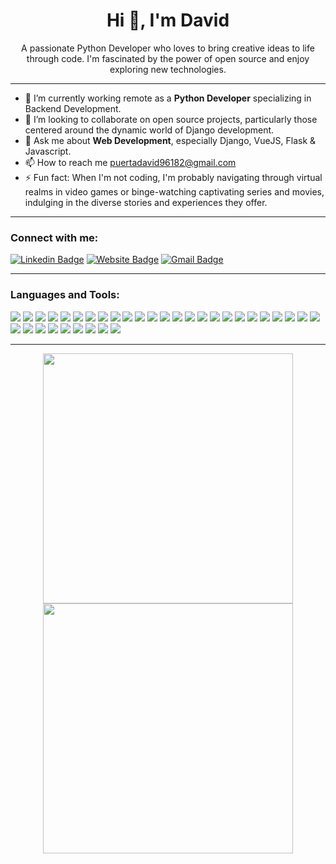 <h1 align="center">Hi 👋, I'm David</h1>

<p align="center">A passionate Python Developer who loves to bring creative ideas to life through code. I'm fascinated by the power of open source and enjoy exploring new technologies.</p>

---

- 🌱 I’m currently working remote as a **Python Developer** specializing in Backend Development.
- 👯 I’m looking to collaborate on open source projects, particularly those centered around the dynamic world of Django development.
- 💬 Ask me about **Web Development**, especially Django, VueJS, Flask & Javascript.
- 📫 How to reach me [puertadavid96182@gmail.com](mailto:puertadavid96182@gmail.com)
- ⚡ Fun fact: When I'm not coding, I'm probably navigating through virtual realms in video games or binge-watching captivating series and movies, indulging in the diverse stories and experiences they offer.

---

<h3 align="left">Connect with me:</h3>

[![Linkedin Badge](https://img.shields.io/badge/-DavidPuerta-blue?style=flat-square&logo=Linkedin&logoColor=white&link=https://www.linkedin.com/in/david-puerta-martín-9b89b920b/)](https://www.linkedin.com/in/david-puerta-martín-9b89b920b/)  [![Website Badge](https://img.shields.io/badge/-portfolio-e34f26?style=flat-square&logo=HTML5&logoColor=white&link=https://david96182.github.io/)](https://david96182.github.io/)  [![Gmail Badge](https://img.shields.io/badge/-puertadavid96182@gmail.com-d14836?style=flat-square&logo=Gmail&logoColor=white&link=mailto:puertadavid96182@gmail.com)](mailto:puertadavid96182@gmail.com)

---

<h3 align="left">Languages and Tools:</h3>

<p>
    <img src="https://img.shields.io/badge/-Visual%20Studio%20Code-23A9F2?style=flat-square&logo=Visual%20Studio%20Code&logoColor=white"/>
    <img src="https://img.shields.io/badge/-Github-181717?style=flat-square&logo=GitHub&logoColor=white"/>
    <img src="https://img.shields.io/badge/-Git-F44D27?style=flat-square&logo=Git&logoColor=white"/>
    <img src="https://img.shields.io/badge/-NPM-CB3837?style=flat-square&logo=NPM&logoColor=white"/>
    <img src="https://img.shields.io/badge/-Python-C5A600?style=flat-square&logo=Python&logoColor=white"/>
    <img src="https://img.shields.io/badge/-MySQL-F29111?style=flat-square&logo=MySQL&logoColor=white"/>
    <img src="https://img.shields.io/badge/-Postgresql-5849BE?style=flat-square&logo=Postgresql&logoColor=blue"/>
    <img src="https://img.shields.io/badge/-Vue.js-42B883?style=flat-square&logo=Vue.js&logoColor=white"/>
    <img src="https://img.shields.io/badge/-HTML5-E34F26?style=flat-square&logo=HTML5&logoColor=white"/>
    <img src="https://img.shields.io/badge/-CSS3-1572B6?style=flat-square&logo=CSS3&logoColor=white"/>
    <img src="https://img.shields.io/badge/-Linux-A80030?style=flat-square&logo=Linux&logoColor=white"/>
    <img src="https://img.shields.io/badge/-Archlinux-000000?style=flat-square&logo=Archlinux&logoColor=white"/>
    <img src="https://img.shields.io/badge/-Bash-000000?style=flat-square&logo=Gnubash&logoColor=white"/>
    <img src="https://img.shields.io/badge/-Javascript-F29111?style=flat-square&logo=Javascript&logoColor=white"/>
	<img src="https://img.shields.io/badge/-Docker-23A9F2?style=flat-square&logo=Docker&logoColor=white"/>
    <img src="https://img.shields.io/badge/-Java-E34F26?style=flat-square&logo=Java&logoColor=white"/>
    <img src="https://img.shields.io/badge/-MongoDB-42B883?style=flat-square&logo=MongoDB&logoColor=white"/>
    <img src="https://img.shields.io/badge/-Postman-F29111?style=flat-square&logo=Postman&logoColor=white"/>
    <img src="https://img.shields.io/badge/-NodeJS-42B883?style=flat-square&logo=NodeJS&logoColor=white"/>
    <img src="https://img.shields.io/badge/-Selenium-66CC66?style=flat-square&logo=Selenium&logoColor=white"/>
    <img src="https://img.shields.io/badge/-Nginx-0D9579?style=flat-square&logo=Nginx&logoColor=white"/>
    <img src="https://img.shields.io/badge/-Django-053B30?style=flat-square&logo=Django&logoColor=white"/>
    <img src="https://img.shields.io/badge/-Flask-000000?style=flat-square&logo=Flask&logoColor=white"/>
    <img src="https://img.shields.io/badge/-uWSGI-000000?style=flat-square&logo=uWSGI&logoColor=white"/>
    <img src="https://img.shields.io/badge/-Redis-990000?style=flat-square&logo=Redis&logoColor=white"/>
    <img src="https://img.shields.io/badge/-Ansible-000000?style=flat-square&logo=Ansible&logoColor=white"/>
    <img src="https://img.shields.io/badge/-Jenkins-990000?style=flat-square&logo=Jenkins&logoColor=white"/>
    <img src="https://img.shields.io/badge/-UML-BDA558?style=flat-square&logo=UML&logoColor=white"/>
    <img src="https://img.shields.io/badge/-Pycharm-0D9579?style=flat-square&logo=Pycharm&logoColor=white"/>
    <img src="https://img.shields.io/badge/-Bootstrap-470E62?style=flat-square&logo=Bootstrap&logoColor=white"/>
    <img src="https://img.shields.io/badge/-Wireshark-87CEEB?style=flat-square&logo=Wireshark&logoColor=white"/>
    <img src="https://img.shields.io/badge/-Lvim-5849BE?style=flat-square&logo=Lvim&logoColor=blue"/>
    <img src="https://img.shields.io/badge/-Web2py-42B883?style=flat-square&logo=Web2py&logoColor=white"/>
    <img src="https://img.shields.io/badge/-Mariadb-000000?style=flat-square&logo=Mariadb&logoColor=white"/>
</p>

---

<p align = "center">
  <img src = "https://github-readme-stats.vercel.app/api?username=david96182&show_icons=true&theme=bear" width = 400>
  <img src = "https://github-readme-streak-stats.herokuapp.com?user=david96182&theme=dark&hide_border=true" width = 400>
</p>
